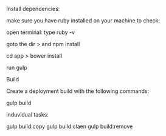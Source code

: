Install dependencies:

make sure you have ruby installed on your machine
to check:

open terminal: type ruby -v

goto the dir > 
and
npm install

cd app > bower install

run gulp

Build

Create a deployment build with the following commands:

gulp build

induvidual tasks:

gulp build:copy
gulp build:claen
gulp build:remove
